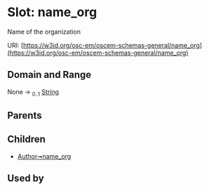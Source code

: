 
# Slot: name_org

Name of the organization

URI: [https://w3id.org/osc-em/oscem-schemas-general/name_org](https://w3id.org/osc-em/oscem-schemas-general/name_org)


## Domain and Range

None &#8594;  <sub>0..1</sub> [String](types/String.md)

## Parents


## Children

 *  [Author➞name_org](Author_name_org.md)

## Used by

